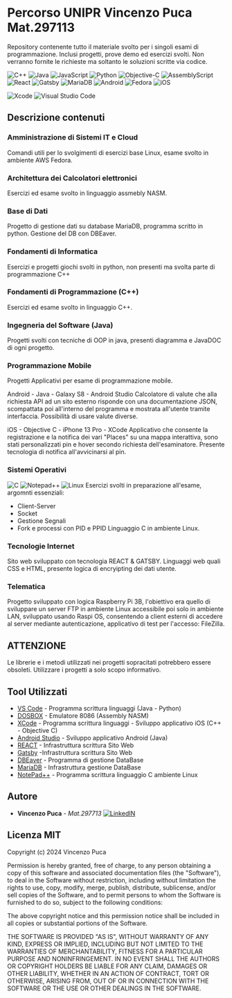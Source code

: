 # **Percorso UNIPR Vincenzo Puca Mat.297113**

Repository contenente tutto il materiale svolto per i singoli esami di programmazione. Inclusi progetti, prove demo ed esercizi svolti.
Non verranno fornite le richieste ma soltanto le soluzioni scritte via codice.


![C++](https://img.shields.io/badge/c++-%2300599C.svg?style=for-the-badge&logo=c%2B%2B&logoColor=white)
![Java](https://img.shields.io/badge/java-%23ED8B00.svg?style=for-the-badge&logo=openjdk&logoColor=white)
![JavaScript](https://img.shields.io/badge/javascript-%23323330.svg?style=for-the-badge&logo=javascript&logoColor=%23F7DF1E)
![Python](https://img.shields.io/badge/python-3670A0?style=for-the-badge&logo=python&logoColor=ffdd54)
![Objective-C](https://img.shields.io/badge/OBJECTIVE--C-%233A95E3.svg?style=for-the-badge&logo=apple&logoColor=white)
![AssemblyScript](https://img.shields.io/badge/assembly%20script-%23000000.svg?style=for-the-badge&logo=assemblyscript&logoColor=white)
![React](https://img.shields.io/badge/react-%2320232a.svg?style=for-the-badge&logo=react&logoColor=%2361DAFB)
![Gatsby](https://img.shields.io/badge/Gatsby-%23663399.svg?style=for-the-badge&logo=gatsby&logoColor=white)
![MariaDB](https://img.shields.io/badge/MariaDB-003545?style=for-the-badge&logo=mariadb&logoColor=white)
![Android](https://img.shields.io/badge/Android-3DDC84?style=for-the-badge&logo=android&logoColor=white)
![Fedora](https://img.shields.io/badge/Fedora-294172?style=for-the-badge&logo=fedora&logoColor=white)
![iOS](https://img.shields.io/badge/iOS-000000?style=for-the-badge&logo=ios&logoColor=white)

![Xcode](https://img.shields.io/badge/Xcode-007ACC?style=for-the-badge&logo=Xcode&logoColor=white)
![Visual Studio Code](https://img.shields.io/badge/Visual%20Studio%20Code-0078d7.svg?style=for-the-badge&logo=visual-studio-code&logoColor=white)

## **Descrizione contenuti**

### Amministrazione di Sistemi IT e Cloud

Comandi utili per lo svolgimenti di esercizi base Linux, esame svolto in ambiente AWS Fedora.

### Architettura dei Calcolatori elettronici

Esercizi ed esame svolto in linguaggio assmebly NASM.

### Base di Dati

Progetto di gestione dati su database MariaDB, programma scritto in python. Gestione del DB con DBEaver.

### Fondamenti di Informatica

Esercizi e progetti giochi svolti in python, non presenti ma svolta parte di programmazione C++

### Fondamenti di Programmazione (C++)

Esercizi ed esame svolto in linguaggio C++.

### Ingegneria del Software (Java)

Progetti svolti con tecniche di OOP in java, presenti diagramma e JavaDOC di ogni progetto.

### Programmazione Mobile

Progetti Applicativi per esame di programmazione mobile.

Android - Java - Galaxy S8 - Android Studio
Calcolatore di valute che alla richiesta API ad un sito esterno risponde con una documentazione JSON,
scompattata poi all'interno del programma e mostrata all'utente tramite interfaccia. Possibilità di usare valute diverse.

iOS - Objective C - iPhone 13 Pro - XCode
Applicativo che consente la registrazione e la notifica dei vari "Places" su una mappa interattiva, sono stati
personalizzati pin e hover secondo richiesta dell'esaminatore. Presente tecnologia di notifica all'avvicinarsi al pin.

### Sistemi Operativi
![C](https://img.shields.io/badge/c-%2300599C.svg?style=for-the-badge&logo=c&logoColor=white)
![Notepad++](https://img.shields.io/badge/Notepad++-90E59A.svg?style=for-the-badge&logo=notepad%2b%2b&logoColor=black)
![Linux](https://img.shields.io/badge/Linux-FCC624?style=for-the-badge&logo=linux&logoColor=black)
Esercizi svolti in preparazione all'esame, argomnti essenziali:
* Client-Server
* Socket
* Gestione Segnali
* Fork e processi con PID e PPID
Linguaggio C in ambiente Linux.

### Tecnologie Internet

Sito web sviluppato con tecnologia REACT & GATSBY.
Linguaggi web quali CSS e HTML, presente logica di encryipting dei dati utente.

### Telematica

Progetto sviluppato con logica Raspberry Pi 3B, l'obiettivo era quello di sviluppare un server FTP in ambiente Linux
accessibile poi solo in ambiente LAN, sviluppato usando Raspi OS, consentendo a client esterni di accedere al server
mediante autenticazione, applicativo di test per l'accesso: FileZilla.

## ATTENZIONE

Le librerie e i metodi utilizzati nei progetti sopracitati potrebbero essere obsoleti.
Utilizzare i progetti a solo scopo informativo.

## **Tool Utilizzati**

* [VS Code](https://code.visualstudio.com/) - Programma scrittura linguaggi (Java - Python)
* [DOSBOX](https://www.dosbox.com/) - Emulatore 8086 (Assembly NASM)
* [XCode](https://developer.apple.com/xcode/) - Programma scrittura linguaggi - Sviluppo applicativo iOS (C++ - Objective C)
* [Android Studio](https://developer.android.com/studio?hl=it) - Sviluppo applicativo Android (Java)
* [REACT](https://it.legacy.reactjs.org/) - Infrastruttura scrittura Sito Web
* [Gatsby](https://www.gatsbyjs.com/) -Infrastruttura scrittura Sito Web
* [DBEaver](https://dbeaver.io/) - Programma di gestione DataBase
* [MariaDB](https://mariadb.org/) - Infrastruttura gestione DataBase
* [NotePad++](https://notepad-plus-plus.org/downloads/) - Programma scrittura linguaggio C ambiente Linux

## **Autore**

* **Vincenzo Puca** - *Mat.297713*
[![LinkedIN](https://img.shields.io/badge/linkedin-%230077B5.svg?style=for-the-badge&logo=linkedin&logoColor=white)](https://www.linkedin.com/in/vincenzo-puca-054276304/)
## **Licenza MIT**

Copyright (c) 2024 Vincenzo Puca

Permission is hereby granted, free of charge, to any person obtaining a copy
of this software and associated documentation files (the "Software"), to deal
in the Software without restriction, including without limitation the rights
to use, copy, modify, merge, publish, distribute, sublicense, and/or sell
copies of the Software, and to permit persons to whom the Software is
furnished to do so, subject to the following conditions:

The above copyright notice and this permission notice shall be included in all
copies or substantial portions of the Software.

THE SOFTWARE IS PROVIDED "AS IS", WITHOUT WARRANTY OF ANY KIND, EXPRESS OR
IMPLIED, INCLUDING BUT NOT LIMITED TO THE WARRANTIES OF MERCHANTABILITY,
FITNESS FOR A PARTICULAR PURPOSE AND NONINFRINGEMENT. IN NO EVENT SHALL THE
AUTHORS OR COPYRIGHT HOLDERS BE LIABLE FOR ANY CLAIM, DAMAGES OR OTHER
LIABILITY, WHETHER IN AN ACTION OF CONTRACT, TORT OR OTHERWISE, ARISING FROM,
OUT OF OR IN CONNECTION WITH THE SOFTWARE OR THE USE OR OTHER DEALINGS IN THE
SOFTWARE.
